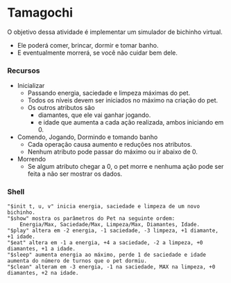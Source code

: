 # Tamagochi

O objetivo dessa atividade é implementar um simulador de bichinho virtual.
* Ele poderá comer, brincar, dormir e tomar banho.
* E eventualmente morrerá, se você não cuidar bem dele.

### Recursos
* Inicializar 
  * Passando energia, saciedade e limpeza máximas do pet. 
  * Todos os níveis devem ser iniciados no máximo na criação do pet.
  * Os outros atributos são
    *  diamantes, que ele vai ganhar jogando.
    * e idade que aumenta a cada ação realizada, ambos iniciando em 0.
* Comendo, Jogando, Dormindo e tomando banho
  * Cada operação causa aumento e reduções nos atributos.
  * Nenhum atributo pode passar do máximo ou ir abaixo de 0.
* Morrendo
  * Se algum atributo chegar a 0, o pet morre e nenhuma ação pode ser feita a não ser mostrar os dados.

### Shell
```
"$init t, u, v" inicia energia, saciedade e limpeza de um novo bichinho.
"$show" mostra os parâmetros do Pet na seguinte ordem:
    Energia/Max, Saciedade/Max, Limpeza/Max, Diamantes, Idade.
"$play" altera em -2 energia, -1 saciedade, -3 limpeza, +1 diamante, +1 idade.
"$eat" altera em -1 a energia, +4 a saciedade, -2 a limpeza, +0 diamantes, +1 a idade.
"$sleep" aumenta energia ao máximo, perde 1 de saciedade e idade aumenta do número de turnos que o pet dormiu.
"$clean" alteram em -3 energia, -1 na saciedade, MAX na limpeza, +0 diamantes, +2 na idade.
